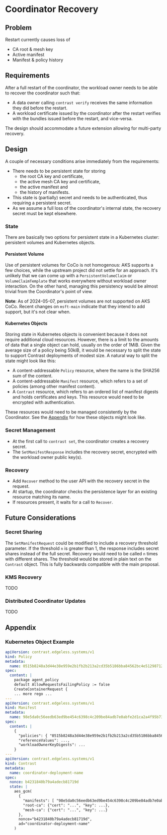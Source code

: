 # Coordinator Recovery

## Problem

Restart currently causes loss of

- CA root & mesh key
- Active manifest
- Manifest & policy history

## Requirements

After a full restart of the coordinator, the workload owner needs to be able to recover the coordinator such that:

- A data owner calling `contrast verify` receives the same information they did before the restart.
- A workload certificate issued by the coordinator after the restart verifies with the bundles issued before the restart, and vice-versa.

The design should accommodate a future extension allowing for multi-party recovery.

## Design

A couple of necessary conditions arise immediately from the requirements:

- There needs to be persistent state for storing
  - the root CA key and certificate,
  - the active mesh CA key and certificate,
  - the active manifest and
  - the history of manifests.
- This state is (partially) secret and needs to be authenticated, thus requiring a persistent secret.
- As we assume a full loss of the coordinator's internal state, the recovery secret must be kept elsewhere.

### State

There are basically two options for persistent state in a Kubernetes cluster: persistent volumes and Kubernetes objects.

#### Persistent Volume

Use of persistent volumes for CoCo is not homogenous: AKS supports a few choices, while the upstream project did not settle for an approach.
It's unlikely that we can come up with a `PersistentVolumeClaim` or `VolumeClaimTemplate` that works everywhere without workload owner interaction.
On the other hand, managing this persistency would be almost trivial from the Coordinator's point of view.

**Note**: As of 2024-05-07, persistent volumes are not supported on AKS CoCo.
Recent changes on `msft-main` indicate that they intend to add support, but it's not clear when.

#### Kubernetes Objects

Storing state in Kubernetes objects is convenient because it does not require additional cloud resources.
However, there is a limit to the amounts of data that a single object can hold, usually on the order of 1MiB.
Given the average size of a policy being 50kiB, it would be necessary to split the state to support Contrast deployments of modest size.
A natural way to split the state might look like this:

- A content-addressable `Policy` resource, where the name is the SHA256 sum of the content.
- A content-addressable `Manifest` resource, which refers to a set of policies (among other manifest content).
- A `Contrast` resource, which refers to an ordered list of manifest digests and holds certificates and keys.
  This resource would need to be encrypted with authentication.

These resources would need to be managed consistently by the Coordinator.
See the [Appendix](#kubernetes-object-example) for how these objects might look like.

### Secret Management

- At the first call to `contrast set`, the coordinator creates a recovery secret.
- The `SetManifestResponse` includes the recovery secret, encrypted with the workload owner public key(s).

### Recovery

- Add `Recover` method to the user API with the recovery secret in the request.
- At startup, the coordinator checks the persistence layer for an existing resource matching its name.
- If resources present, it waits for a call to `Recover`.

## Future Considerations

### Secret Sharing

The `SetManifestRequest` could be modified to include a recovery threshold parameter.
If the threshold `n` is greater than 1, the response includes secret shares instead of the full secret.
Recovery would need to be called `n` times with different shares.
The threshold would be stored in plain text on the `Contrast` object.
This is fully backwards compatible with the main proposal.

### KMS Recovery

TODO

### Distributed Coordinator Updates

TODO

## Appendix

### Kubernetes Object Example

```yaml
apiVersion: contrast.edgeless.systems/v1
kind: Policy
metadata:
  name: 0515b8248a3d44e38e959e2b1fb2b213a2cd35b5186bba84562bc4e51298712f
spec:
  content: |
    package agent_policy
    default AllowRequestsFailingPolicy := false
    CreateContainerRequest {
    ... more rego ...
---
apiVersion: contrast.edgeless.systems/v1
kind: Manifest
metadata:
  name: 98e5da0c56eedb63ed9be454c6398c4c209be84adb7e0abfe2d1ca2a4f95b73d
spec:
  content: |
    {
      "policies": { "0515b8248a3d44e38e959e2b1fb2b213a2cd35b5186bba84562bc4e51298712f": ["my-deployment"] },
      "referenceValues": ...,
      "workloadOwnerKeyDigests": ...
    }
---
apiVersion: contrast.edgeless.systems/v1
kind: Contrast
metadata:
  name: coordinator-deployment-name
spec:
  nonce: b4231840b79a4adecb81719d
  state: |
    aes_gcm(
      {
        "manifests": [ "98e5da0c56eedb63ed9be454c6398c4c209be84adb7e0abfe2d1ca2a4f95b73d" ],
        "root-ca": {"cert": "...", "key": ...},
        "mesh-ca": {"cert": "...", "key": ...}
      },
      nonce="b4231840b79a4adecb81719d",
      ad="coordinator-deployment-name"
    )
```
